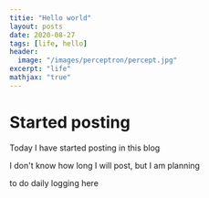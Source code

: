 ```yaml
---
titie: "Hello world"
layout: posts
date: 2020-08-27
tags: [life, hello]
header:
  image: "/images/perceptron/percept.jpg"
excerpt: "life"
mathjax: "true"
---
```


# Started posting
Today I have started posting in this blog

I don't know how long I will post, but I am planning

to do daily logging here
